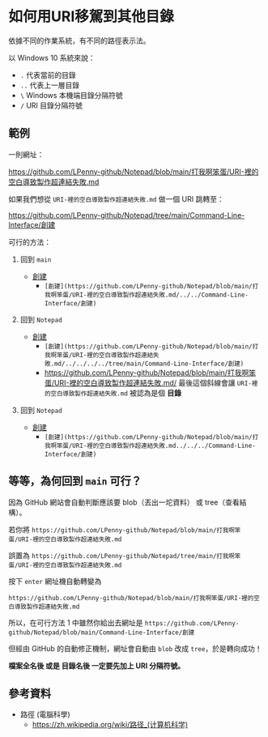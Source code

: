 # 如何用URI移駕到其他目錄

依據不同的作業系統，有不同的路徑表示法。

以 Windows 10 系統來說：

* `.` 代表當前的目錄
* `..` 代表上一層目錄
* `\` Windows 本機端目錄分隔符號
* `/` URI 目錄分隔符號

## 範例

一則網址：

https://github.com/LPenny-github/Notepad/blob/main/打我啊笨蛋/URI-裡的空白導致製作超連結失敗.md

如果我們想從 `URI-裡的空白導致製作超連結失敗.md` 做一個 URI 跳轉至：

https://github.com/LPenny-github/Notepad/tree/main/Command-Line-Interface/創建

可行的方法：

1. 回到 `main`
   * [創建](https://github.com/LPenny-github/Notepad/blob/main/打我啊笨蛋/URI-裡的空白導致製作超連結失敗.md/../../Command-Line-Interface/創建)
     * `[創建](https://github.com/LPenny-github/Notepad/blob/main/打我啊笨蛋/URI-裡的空白導致製作超連結失敗.md/../../Command-Line-Interface/創建)`

2. 回到 `Notepad`
   * [創建](https://github.com/LPenny-github/Notepad/blob/main/打我啊笨蛋/URI-裡的空白導致製作超連結失敗.md/../../../../tree/main/Command-Line-Interface/創建)
      * `[創建](https://github.com/LPenny-github/Notepad/blob/main/打我啊笨蛋/URI-裡的空白導致製作超連結失敗.md/../../../../tree/main/Command-Line-Interface/創建)`
      * https://github.com/LPenny-github/Notepad/blob/main/打我啊笨蛋/URI-裡的空白導致製作超連結失敗.md/ 最後這個斜線會讓 `URI-裡的空白導致製作超連結失敗.md` 被認為是個 **目錄**

3. 回到 `Notepad`
   * [創建](https://github.com/LPenny-github/Notepad/blob/main/打我啊笨蛋/URI-裡的空白導致製作超連結失敗.md../../../Command-Line-Interface/創建)
     * `[創建](https://github.com/LPenny-github/Notepad/blob/main/打我啊笨蛋/URI-裡的空白導致製作超連結失敗.md../../../Command-Line-Interface/創建)`


## 等等，為何回到 `main` 可行？

因為 GitHub 網站會自動判斷應該要 blob（丟出一坨資料） 或 tree（查看結構）。

若你將 `https://github.com/LPenny-github/Notepad/blob/main/打我啊笨蛋/URI-裡的空白導致製作超連結失敗.md`

誤置為 `https://github.com/LPenny-github/Notepad/tree/main/打我啊笨蛋/URI-裡的空白導致製作超連結失敗.md`

按下 `enter` 網址機自動轉變為

`https://github.com/LPenny-github/Notepad/blob/main/打我啊笨蛋/URI-裡的空白導致製作超連結失敗.md`

所以，在可行方法 1 中雖然你給出去網址是 
`https://github.com/LPenny-github/Notepad/blob/main/Command-Line-Interface/創建`

但經由 GitHub 的自動修正機制，網址會自動由 `blob` 改成 `tree`，於是轉向成功！

**檔案全名後 或是 目錄名後 一定要先加上 URI 分隔符號。**


## 參考資料

* 路徑 (電腦科學)
  * https://zh.wikipedia.org/wiki/路径_(计算机科学)
